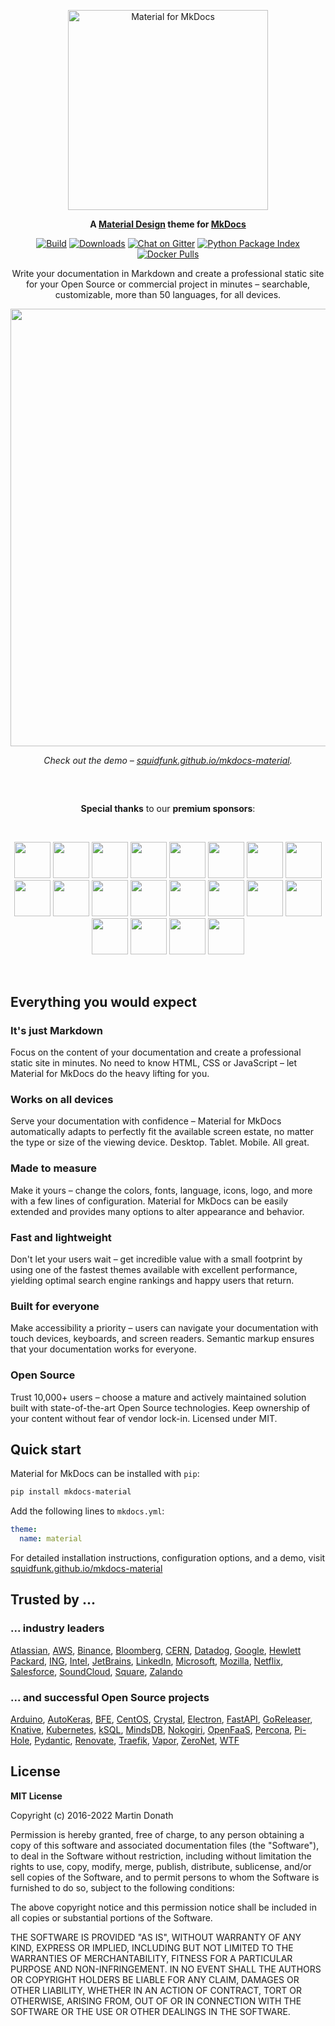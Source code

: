 <p align="center">
  <a href="https://squidfunk.github.io/mkdocs-material/">
    <img src="https://raw.githubusercontent.com/squidfunk/mkdocs-material/master/.github/assets/logo.svg" width="320" alt="Material for MkDocs">
  </a>
</p>

<p align="center">
  <strong>
    A 
    <a href="https://material.io/">Material Design</a> 
    theme for 
    <a href="https://www.mkdocs.org/">MkDocs</a>
  </strong>
</p>

<p align="center">
  <a href="https://github.com/squidfunk/mkdocs-material/actions"><img
    src="https://github.com/squidfunk/mkdocs-material/workflows/build/badge.svg?branch=master"
    alt="Build"
  /></a>
  <a href="https://pypistats.org/packages/mkdocs-material"><img
    src="https://img.shields.io/pypi/dm/mkdocs-material.svg" 
    alt="Downloads"
  /></a>
  <a href="https://gitter.im/squidfunk/mkdocs-material"><img 
    src="https://badges.gitter.im/squidfunk/mkdocs-material.svg" 
    alt="Chat on Gitter"
  /></a>
  <a href="https://pypi.org/project/mkdocs-material"><img 
    src="https://img.shields.io/pypi/v/mkdocs-material.svg" 
    alt="Python Package Index"
  /></a>
  <a href="https://hub.docker.com/r/squidfunk/mkdocs-material/"><img 
    src="https://img.shields.io/docker/pulls/squidfunk/mkdocs-material" 
    alt="Docker Pulls"
  /></a>
</p>

<p align="center">
  Write your documentation in Markdown and create a professional static site for
  your Open Source or commercial project in minutes – searchable, customizable,
  more than 50 languages, for all devices.
</p>

<p align="center">
  <a href="https://squidfunk.github.io/mkdocs-material/getting-started/">
    <img src="https://raw.githubusercontent.com/squidfunk/mkdocs-material/master/.github/assets/screenshot.png" width="700" />
  </a>
</p>

<p align="center">
  <em>
    Check out the demo – 
    <a
      href="https://squidfunk.github.io/mkdocs-material/"
    >squidfunk.github.io/mkdocs-material</a>.
  </em>
</p>

<h2></h2>
<p>&nbsp;</p>
<p id="premium-sponsors" align="center"><strong>Special thanks</strong> to our <strong>premium sponsors</strong>:</p>
<p>&nbsp;</p>
<p align="center">
  <a href="https://cirrus-ci.org/" target=_blank><img
    src="https://raw.githubusercontent.com/squidfunk/mkdocs-material/master/.github/assets/sponsors/sponsor-cirrus-ci.png" height="58"
  /></a>
  <a href="https://docs.baslerweb.com/" target=_blank><img
    src="https://raw.githubusercontent.com/squidfunk/mkdocs-material/master/.github/assets/sponsors/sponsor-basler.png" height="58"
  /></a>
  <a href="https://hummingbot.io/" target=_blank><img
    src="https://raw.githubusercontent.com/squidfunk/mkdocs-material/master/.github/assets/sponsors/sponsor-hummingbot.png" height="58"
  /></a>
  <a href="https://kx.com/" target=_blank><img
    src="https://raw.githubusercontent.com/squidfunk/mkdocs-material/master/.github/assets/sponsors/sponsor-kx.png" height="58"
  /></a>
  <a href="https://www.manticoregames.com/" target=_blank><img
    src="https://raw.githubusercontent.com/squidfunk/mkdocs-material/master/.github/assets/sponsors/sponsor-manticore-games.png" height="58"
  /></a>
  <a href="https://www.accounttechnologies.com/" target=_blank><img
    src="https://raw.githubusercontent.com/squidfunk/mkdocs-material/master/.github/assets/sponsors/sponsor-account-technologies.png" height="58"
  /></a>
  <a href="https://orion-docs.prefect.io/" target=_blank><img
    src="https://raw.githubusercontent.com/squidfunk/mkdocs-material/master/.github/assets/sponsors/sponsor-prefect.png" height="58"
  /></a>
  <a href="https://datadoghq.com/" target=_blank><img
    src="https://raw.githubusercontent.com/squidfunk/mkdocs-material/master/.github/assets/sponsors/sponsor-datadog.png" height="58"
  /></a>
  <a href="https://www.zenoss.com/" target=_blank><img
    src="https://raw.githubusercontent.com/squidfunk/mkdocs-material/master/.github/assets/sponsors/sponsor-zenoss.png" height="58"
  /></a>
  <a href="https://www.elli.eco/en/home" target=_blank><img
    src="https://raw.githubusercontent.com/squidfunk/mkdocs-material/master/.github/assets/sponsors/sponsor-elli.png" height="58"
  /></a>
  <a href="https://solutions.rstudio.com" target=_blank><img
    src="https://raw.githubusercontent.com/squidfunk/mkdocs-material/master/.github/assets/sponsors/sponsor-rstudio.png" height="58"
  /></a>
  <a href="https://n8n.io" target=_blank><img
    src="https://raw.githubusercontent.com/squidfunk/mkdocs-material/master/.github/assets/sponsors/sponsor-n8n.png" height="58"
  /></a>
  <a href="https://www.dogado.de" target=_blank><img
    src="https://raw.githubusercontent.com/squidfunk/mkdocs-material/master/.github/assets/sponsors/sponsor-dogado.png" height="58"
  /></a>
  <a href="https://wwt.com" target=_blank><img
    src="https://raw.githubusercontent.com/squidfunk/mkdocs-material/master/.github/assets/sponsors/sponsor-wwt.png" height="58"
  /></a>
  <a href="https://coda.io" target=_blank><img
    src="https://raw.githubusercontent.com/squidfunk/mkdocs-material/master/.github/assets/sponsors/sponsor-coda.png" height="58"
  /></a>
  <a href="https://elastic.co" target=_blank><img
    src="https://raw.githubusercontent.com/squidfunk/mkdocs-material/master/.github/assets/sponsors/sponsor-elastic.png" height="58"
  /></a>
  <a href="https://consensys.net/" target=_blank><img
    src="https://raw.githubusercontent.com/squidfunk/mkdocs-material/master/.github/assets/sponsors/sponsor-consensys.png" height="58"
  /></a>
  <a href="https://www.hyperledger.org/" target=_blank><img
    src="https://raw.githubusercontent.com/squidfunk/mkdocs-material/master/.github/assets/sponsors/sponsor-hyperledger.png" height="58"
  /></a>
  <a href="https://ipfabric.io/" target=_blank><img
    src="https://raw.githubusercontent.com/squidfunk/mkdocs-material/master/.github/assets/sponsors/sponsor-ip-fabric.png" height="58"
  /></a>
  <a href="https://www.apex.ai/" target=_blank><img
    src="https://raw.githubusercontent.com/squidfunk/mkdocs-material/master/.github/assets/sponsors/sponsor-apex-ai.png" height="58"
  /></a>
</p>
<p>&nbsp;</p>

## Everything you would expect

### It's just Markdown

Focus on the content of your documentation and create a professional static site
in minutes. No need to know HTML, CSS or JavaScript – let Material for MkDocs do
the heavy lifting for you.

### Works on all devices

Serve your documentation with confidence – Material for MkDocs automatically
adapts to perfectly fit the available screen estate, no matter the type or size
of the viewing device. Desktop. Tablet. Mobile. All great.

### Made to measure

Make it yours – change the colors, fonts, language, icons, logo, and more with
a few lines of configuration. Material for MkDocs can be easily extended and
provides many options to alter appearance and behavior.

### Fast and lightweight

Don't let your users wait – get incredible value with a small footprint by using
one of the fastest themes available with excellent performance, yielding optimal
search engine rankings and happy users that return.

### Built for everyone

Make accessibility a priority – users can navigate your documentation with touch
devices, keyboards, and screen readers. Semantic markup ensures that your
documentation works for everyone.

### Open Source

Trust 10,000+ users – choose a mature and actively maintained solution built
with state-of-the-art Open Source technologies. Keep ownership of your content
without fear of vendor lock-in. Licensed under MIT.

## Quick start

Material for MkDocs can be installed with `pip`:

``` sh
pip install mkdocs-material
```

Add the following lines to `mkdocs.yml`:

``` yaml
theme:
  name: material
```

For detailed installation instructions, configuration options, and a demo, visit
[squidfunk.github.io/mkdocs-material][Material for MkDocs]

  [Material for MkDocs]: https://squidfunk.github.io/mkdocs-material/

## Trusted by ...

### ... industry leaders

[Atlassian](https://atlassian.github.io/data-center-helm-charts/),
[AWS](https://aws.github.io/copilot-cli/),
[Binance](https://docs.binance.org/),
[Bloomberg](https://bloomberg.github.io/selekt/),
[CERN](http://abpcomputing.web.cern.ch/),
[Datadog](https://datadoghq.dev/integrations-core/),
[Google](https://google.github.io/accompanist/),
[Hewlett Packard](https://hewlettpackard.github.io/squest/),
[ING](https://ing-bank.github.io/baker/),
[Intel](https://open-amt-cloud-toolkit.github.io/docs/),
[JetBrains](https://jetbrains.github.io/projector-client/mkdocs/),
[LinkedIn](https://linkedin.github.io/school-of-sre/),
[Microsoft](https://microsoft.github.io/code-with-engineering-playbook/),
[Mozilla](https://mozillafoundation.github.io/engineering-handbook/),
[Netflix](https://netflix.github.io/titus/),
[Salesforce](https://policy-sentry.readthedocs.io/en/latest/),
[SoundCloud](https://intervene.dev/),
[Square](https://square.github.io/okhttp/),
[Zalando](https://opensource.zalando.com/skipper/)

### ... and successful Open Source projects

[Arduino](https://arduino.github.io/arduino-cli/),
[AutoKeras](https://autokeras.com/),
[BFE](https://www.bfe-networks.net/),
[CentOS](https://docs.infra.centos.org/),
[Crystal](https://crystal-lang.org/reference/),
[Electron](https://www.electron.build/),
[FastAPI](https://fastapi.tiangolo.com/),
[GoReleaser](https://goreleaser.com/),
[Knative](https://knative.dev/docs/),
[Kubernetes](https://kops.sigs.k8s.io/),
[kSQL](https://docs.ksqldb.io/),
[MindsDB](https://docs.mindsdb.com/),
[Nokogiri](https://nokogiri.org/),
[OpenFaaS](https://docs.openfaas.com/),
[Percona](https://docs.percona.com/percona-monitoring-and-management/),
[Pi-Hole](https://docs.pi-hole.net/),
[Pydantic](https://pydantic-docs.helpmanual.io/),
[Renovate](https://docs.renovatebot.com/),
[Traefik](https://docs.traefik.io/),
[Vapor](https://docs.vapor.codes/),
[ZeroNet](https://zeronet.io/docs/),
[WTF](https://wtfutil.com/)

## License

**MIT License**

Copyright (c) 2016-2022 Martin Donath

Permission is hereby granted, free of charge, to any person obtaining a copy
of this software and associated documentation files (the "Software"), to
deal in the Software without restriction, including without limitation the
rights to use, copy, modify, merge, publish, distribute, sublicense, and/or
sell copies of the Software, and to permit persons to whom the Software is
furnished to do so, subject to the following conditions:

The above copyright notice and this permission notice shall be included in
all copies or substantial portions of the Software.

THE SOFTWARE IS PROVIDED "AS IS", WITHOUT WARRANTY OF ANY KIND, EXPRESS OR
IMPLIED, INCLUDING BUT NOT LIMITED TO THE WARRANTIES OF MERCHANTABILITY,
FITNESS FOR A PARTICULAR PURPOSE AND NON-INFRINGEMENT. IN NO EVENT SHALL THE
AUTHORS OR COPYRIGHT HOLDERS BE LIABLE FOR ANY CLAIM, DAMAGES OR OTHER
LIABILITY, WHETHER IN AN ACTION OF CONTRACT, TORT OR OTHERWISE, ARISING
FROM, OUT OF OR IN CONNECTION WITH THE SOFTWARE OR THE USE OR OTHER DEALINGS
IN THE SOFTWARE.
